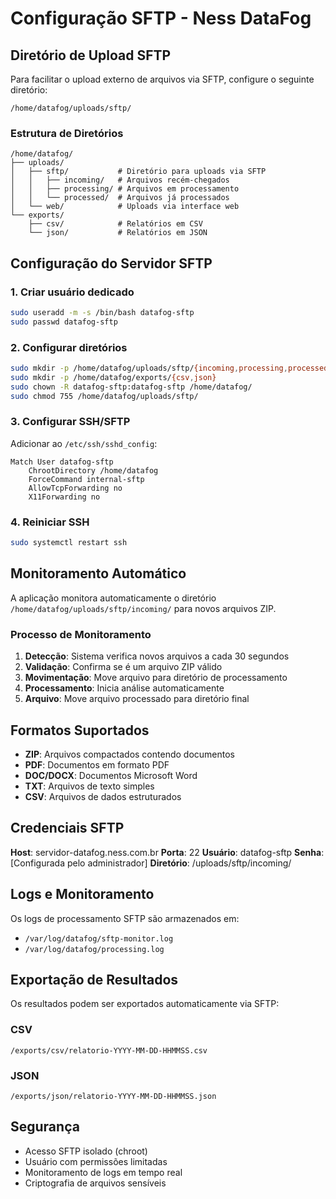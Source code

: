 # Configuração SFTP - Ness DataFog

## Diretório de Upload SFTP

Para facilitar o upload externo de arquivos via SFTP, configure o seguinte diretório:

```
/home/datafog/uploads/sftp/
```

### Estrutura de Diretórios

```
/home/datafog/
├── uploads/
│   ├── sftp/           # Diretório para uploads via SFTP
│   │   ├── incoming/   # Arquivos recém-chegados
│   │   ├── processing/ # Arquivos em processamento
│   │   └── processed/  # Arquivos já processados
│   └── web/            # Uploads via interface web
└── exports/
    ├── csv/            # Relatórios em CSV
    └── json/           # Relatórios em JSON
```

## Configuração do Servidor SFTP

### 1. Criar usuário dedicado

```bash
sudo useradd -m -s /bin/bash datafog-sftp
sudo passwd datafog-sftp
```

### 2. Configurar diretórios

```bash
sudo mkdir -p /home/datafog/uploads/sftp/{incoming,processing,processed}
sudo mkdir -p /home/datafog/exports/{csv,json}
sudo chown -R datafog-sftp:datafog-sftp /home/datafog/
sudo chmod 755 /home/datafog/uploads/sftp/
```

### 3. Configurar SSH/SFTP

Adicionar ao `/etc/ssh/sshd_config`:

```
Match User datafog-sftp
    ChrootDirectory /home/datafog
    ForceCommand internal-sftp
    AllowTcpForwarding no
    X11Forwarding no
```

### 4. Reiniciar SSH

```bash
sudo systemctl restart ssh
```

## Monitoramento Automático

A aplicação monitora automaticamente o diretório `/home/datafog/uploads/sftp/incoming/` para novos arquivos ZIP.

### Processo de Monitoramento

1. **Detecção**: Sistema verifica novos arquivos a cada 30 segundos
2. **Validação**: Confirma se é um arquivo ZIP válido
3. **Movimentação**: Move arquivo para diretório de processamento
4. **Processamento**: Inicia análise automaticamente
5. **Arquivo**: Move arquivo processado para diretório final

## Formatos Suportados

- **ZIP**: Arquivos compactados contendo documentos
- **PDF**: Documentos em formato PDF
- **DOC/DOCX**: Documentos Microsoft Word
- **TXT**: Arquivos de texto simples
- **CSV**: Arquivos de dados estruturados

## Credenciais SFTP

**Host**: servidor-datafog.ness.com.br
**Porta**: 22
**Usuário**: datafog-sftp
**Senha**: [Configurada pelo administrador]
**Diretório**: /uploads/sftp/incoming/

## Logs e Monitoramento

Os logs de processamento SFTP são armazenados em:
- `/var/log/datafog/sftp-monitor.log`
- `/var/log/datafog/processing.log`

## Exportação de Resultados

Os resultados podem ser exportados automaticamente via SFTP:

### CSV
```
/exports/csv/relatorio-YYYY-MM-DD-HHMMSS.csv
```

### JSON
```
/exports/json/relatorio-YYYY-MM-DD-HHMMSS.json
```

## Segurança

- Acesso SFTP isolado (chroot)
- Usuário com permissões limitadas
- Monitoramento de logs em tempo real
- Criptografia de arquivos sensíveis